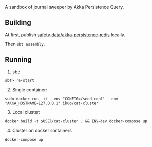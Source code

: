 A sandbox of journal sweeper by Akka Persistence Query.

## Building

At first, publish [safety-data/akka-persistence-redis](https://github.com/safety-data/akka-persistence-redis) locally.

Then `sbt assembly`.

## Running


1) sbt:

```
sbt> re-start
```

2) Single container:

```
sudo docker run -it --env "CONFIG=/seed.conf" --env "AKKA_HOSTNAME=127.0.0.1" ikuo/cat-cluster
```

3) Local cluster:

```
docker build -t $USER/cat-cluster . && ENV=dev docker-compose up
```

4) Cluster on docker containers

```
docker-compose up
```
